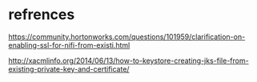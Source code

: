 


# refrences

https://community.hortonworks.com/questions/101959/clarification-on-enabling-ssl-for-nifi-from-existi.html

http://xacmlinfo.org/2014/06/13/how-to-keystore-creating-jks-file-from-existing-private-key-and-certificate/